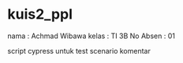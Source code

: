 # kuis2_ppl
nama : Achmad Wibawa
kelas : TI 3B
No Absen : 01

script cypress untuk test scenario komentar
